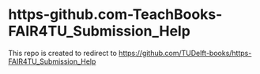 # https-github.com-TeachBooks-FAIR4TU_Submission_Help

This repo is created to redirect to https://github.com/TUDelft-books/https-FAIR4TU_Submission_Help
